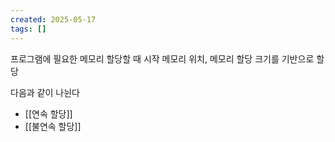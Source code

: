 ```yaml
---
created: 2025-05-17
tags: []
---
```

프로그램에 필요한 메모리 할당할 때 시작 메모리 위치, 메모리 할당 크기를 기반으로 할당

다음과 같이 나뉜다
- [[연속 할당]]
- [[불연속 할당]]